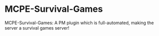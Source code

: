 MCPE-Survival-Games
===================

MCPE-Survival-Games: A PM plugin which is full-automated, making the server a survival games server!

